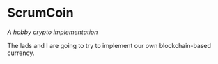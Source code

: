 # ScrumCoin
*A hobby crypto implementation*

The lads and I are going to try to implement our own blockchain-based currency.

